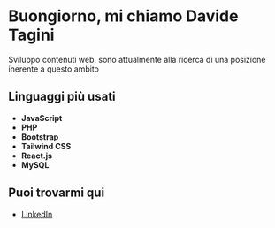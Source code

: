 # Buongiorno, mi chiamo Davide Tagini

Sviluppo contenuti web, sono attualmente alla ricerca di una posizione inerente a questo ambito

## Linguaggi più usati

- **JavaScript**
- **PHP**
- **Bootstrap**
- **Tailwind CSS**
- **React.js**
- **MySQL**

## Puoi trovarmi qui

- [LinkedIn](https://www.linkedin.com/in/your-profile)